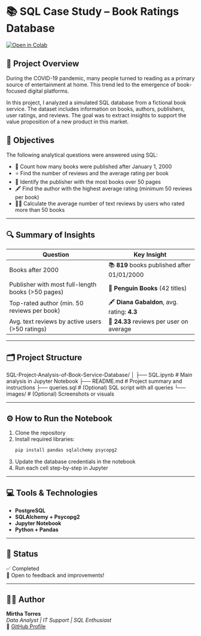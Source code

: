 # 📚 SQL Case Study – Book Ratings Database

[![Open in Colab](https://colab.research.google.com/assets/colab-badge.svg)](https://colab.research.google.com/github/MirthaT/SQL-Project-Analysis-of-Book-Service-Database/blob/main/SQL.ipynb)


## 📌 Project Overview
During the COVID-19 pandemic, many people turned to reading as a primary source of entertainment at home. This trend led to the emergence of book-focused digital platforms.

In this project, I analyzed a simulated SQL database from a fictional book service. The dataset includes information on books, authors, publishers, user ratings, and reviews. The goal was to extract insights to support the value proposition of a new product in this market.


## 🧩 Objectives

The following analytical questions were answered using SQL:

- 📅 Count how many books were published after January 1, 2000  
- ⭐ Find the number of reviews and the average rating per book  
- 🏢 Identify the publisher with the most books over 50 pages  
- 🖋️ Find the author with the highest average rating (minimum 50 reviews per book)  
- 🧑‍💻 Calculate the average number of text reviews by users who rated more than 50 books  

   
---

## 🔍 Summary of Insights

| Question                                         | Key Insight                                  |
|--------------------------------------------------|-----------------------------------------------|
| Books after 2000                                 | 📚 **819** books published after 01/01/2000   |
| Publisher with most full-length books (>50 pages)| 🏢 **Penguin Books** (42 titles)              |
| Top-rated author (min. 50 reviews per book)      | 🖋️ **Diana Gabaldon**, avg. rating: **4.3**   |
| Avg. text reviews by active users (>50 ratings)  | 💬 **24.33** reviews per user on average      |

---
## 🗂️ Project Structure

SQL-Project-Analysis-of-Book-Service-Database/
│
├── SQL.ipynb # Main analysis in Jupyter Notebook
├── README.md # Project summary and instructions
├── queries.sql # (Optional) SQL script with all queries
└── images/ # (Optional) Screenshots or visuals

---

## ⚙️ How to Run the Notebook

1. Clone the repository  
2. Install required libraries:
    ```bash
    pip install pandas sqlalchemy psycopg2
    ```
3. Update the database credentials in the notebook  
4. Run each cell step-by-step in Jupyter

---
   
## 💻 Tools & Technologies

- **PostgreSQL**
- **SQLAlchemy + Psycopg2**
- **Jupyter Notebook**
- **Python + Pandas**

---

## 📌 Status

✅ Completed  
🚀 Open to feedback and improvements!

---

## 👩‍💻 Author

**Mirtha Torres**  
_Data Analyst | IT Support | SQL Enthusiast_  
🔗 [GitHub Profile](https://github.com/MirthaT)

